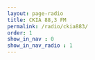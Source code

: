 ```yaml
---
layout: page-radio
title: CKIA 88,3 FM
permalink: /radio/ckia883/
order: 1
show_in_nav : 0
show_in_nav_radio : 1
---
```

